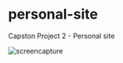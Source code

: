 # personal-site
Capston Project 2 - Personal site

![screencapture](https://github.com/user-attachments/assets/30a3128c-0e13-4aab-86a5-49cd30fffbee)
